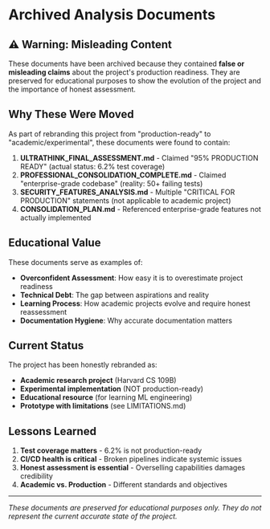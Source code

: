 # Archived Analysis Documents

## ⚠️ Warning: Misleading Content

These documents have been archived because they contained **false or misleading claims** about the project's production readiness. They are preserved for educational purposes to show the evolution of the project and the importance of honest assessment.

## Why These Were Moved

As part of rebranding this project from "production-ready" to "academic/experimental", these documents were found to contain:

1. **ULTRATHINK_FINAL_ASSESSMENT.md** - Claimed "95% PRODUCTION READY" (actual status: 6.2% test coverage)
2. **PROFESSIONAL_CONSOLIDATION_COMPLETE.md** - Claimed "enterprise-grade codebase" (reality: 50+ failing tests)
3. **SECURITY_FEATURES_ANALYSIS.md** - Multiple "CRITICAL FOR PRODUCTION" statements (not applicable to academic project)
4. **CONSOLIDATION_PLAN.md** - Referenced enterprise-grade features not actually implemented

## Educational Value

These documents serve as examples of:
- **Overconfident Assessment**: How easy it is to overestimate project readiness
- **Technical Debt**: The gap between aspirations and reality
- **Learning Process**: How academic projects evolve and require honest reassessment
- **Documentation Hygiene**: Why accurate documentation matters

## Current Status

The project has been honestly rebranded as:
- **Academic research project** (Harvard CS 109B)
- **Experimental implementation** (NOT production-ready)
- **Educational resource** (for learning ML engineering)
- **Prototype with limitations** (see LIMITATIONS.md)

## Lessons Learned

1. **Test coverage matters** - 6.2% is not production-ready
2. **CI/CD health is critical** - Broken pipelines indicate systemic issues
3. **Honest assessment is essential** - Overselling capabilities damages credibility
4. **Academic vs. Production** - Different standards and objectives

---

*These documents are preserved for educational purposes only. They do not represent the current accurate state of the project.*